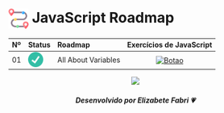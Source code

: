 <h1>
    <a href="https://www.laboratoria.la/br">
     <img align="center" width="40px" src="./.github/rota.png"></a>
    <span>JavaScript Roadmap</span>
</h1>

<table>
  <thead>
    <tr align="left">
      <th>Nº</th>
      <th>Status</th>
      <th>Roadmap</th>
      <th>Exercícios de JavaScript</th>
    </tr>
  </thead>
   <tr align="left">
    <tr>
      <td>01</td>
      <td><img width="30px" height="30px" align="center" alt="icon check" src="./.github/check.png"></td>
      <td>All About Variables</td>
      <td align="center">
        <a href="https://github.com/elizabetefabri/roadmap/docs/roadmap/variables/variable-declarations.md" target="_blank">
           <img align="center" alt="Botao" src="https://img.shields.io/badge/Ver%20Lista_de_Exercícios-090912?style=for-the-badge" width="250px">
        </a>
      </td>
    </tr>
    <!-- <tr>
      <td>02</td>
      <td><img width="30px" height="30px" align="center" alt="icon check" src="./.github/check.png"></td>
      <td>Data Types</td>
      <td align="center">
        <a href="https://github.com/elizabetefabri/roadmap/docs/roadmap" target="_blank">
           <img align="center" alt="Botao" src="https://img.shields.io/badge/Ver%20Lista_de_Exercícios-D6D700?style=for-the-badge" width="250px">
        </a>
      </td>
    </tr> -->
    </tr>
    </tbody>
  <tfoot>
  </tfoot>
</table>

<div align="center">

<img src="https://user-images.githubusercontent.com/73097560/115834477-dbab4500-a447-11eb-908a-139a6edaec5c.gif"><br>

##### Desenvolvido por <span>Elizabete Fabri</span> 💗

</div>